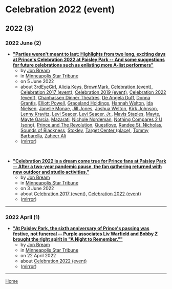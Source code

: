 # Celebration 2022 (event)

## 2022 (3)

### 2022 June (2)

 - [**"Parties weren't meant to last: Highlights from two long, exciting days at Prince's Celebration 2022 at Paisley Park -- And some suggestions for future celebrations such as enlisting more A-list performers"**](https://www.startribune.com/highlights-from-two-long-exhilarating-days-at-prince-celebration-2022-at-paisley-park-mayte-garcia/600179523/)
    - by [Jon Bream](../../../authors/jon-bream/index.md)
    - in [Minneapolis Star Tribune](../../../publications/k-o/minneapolis-star-tribune/index.md)
    - on 5 June 2022
    - about [3rdEyeGirl](../../../topics/3rdeyegirl/index.md), [Alicia Keys](../../../topics/alicia-keys/index.md), [BrownMark](../../../topics/brownmark/index.md), [Celebration (event)](../../../topics/event/celebration/index.md), [Celebration 2017 (event)](../../../topics/event/celebration-2017/index.md), [Celebration 2019 (event)](../../../topics/event/celebration-2019/index.md), [Celebration 2022 (event)](../../../topics/event/celebration-2022/index.md), [Chanhassen Dinner Theatres](../../../topics/chanhassen-dinner-theatres/index.md), [De Angela Duff](../../../topics/de-angela-duff/index.md), [Donna Grantis](../../../topics/donna-grantis/index.md), [Elliott Powell](../../../topics/elliott-powell/index.md), [Graceland Holdings](../../../topics/graceland-holdings/index.md), [Hannah Welton](../../../topics/hannah-welton/index.md), [Ida Nielsen](../../../topics/ida-nielsen/index.md), [Janelle Monae](../../../topics/janelle-monae/index.md), [Jill Jones](../../../topics/jill-jones/index.md), [Joshua Welton](../../../topics/joshua-welton/index.md), [Kirk Johnson](../../../topics/kirk-johnson/index.md), [Lenny Kravitz](../../../topics/lenny-kravitz/index.md), [Levi Seacer](../../../topics/levi-seacer/index.md), [Levi Seacer, Jr.](../../../topics/levi-seacer-jr/index.md), [Mavis Staples](../../../topics/mavis-staples/index.md), [Mayte](../../../topics/mayte/index.md), [Mayte Garcia](../../../topics/mayte-garcia/index.md), [Mazarati](../../../topics/mazarati/index.md), [Nichole Nordeman](../../../topics/nichole-nordeman/index.md), [Nothing Compares 2 U (song)](../../../topics/song/nothing-compares-2-u/index.md), [Prince and The Revolution](../../../topics/prince-and-the-revolution/index.md), [Questlove](../../../topics/questlove/index.md), [Randee St. Nicholas](../../../topics/randee-st-nicholas/index.md), [Sounds of Blackness](../../../topics/sounds-of-blackness/index.md), [Stokley](../../../topics/stokley/index.md), [Target Center (place)](../../../topics/place/target-center/index.md), [Tommy Barbarella](../../../topics/tommy-barbarella/index.md), [Zaheer Ali](../../../topics/zaheer-ali/index.md)
    - ([mirror](https://web.archive.org/web/*/https://www.startribune.com/highlights-from-two-long-exhilarating-days-at-prince-celebration-2022-at-paisley-park-mayte-garcia/600179523/))

<br />

 - [**"Celebration 2022 is a dream come true for Prince fans at Paisley Park -- After a two-year pandemic pause, the fan gathering returned with new outdoor and studio activities."**](https://www.startribune.com/celebration-2022-is-a-dream-come-true-for-prince-fans-at-paisley-park/600179099/)
    - by [Jon Bream](../../../authors/jon-bream/index.md)
    - in [Minneapolis Star Tribune](../../../publications/k-o/minneapolis-star-tribune/index.md)
    - on 3 June 2022
    - about [Celebration 2017 (event)](../../../topics/event/celebration-2017/index.md), [Celebration 2022 (event)](../../../topics/event/celebration-2022/index.md)
    - ([mirror](https://web.archive.org/web/*/https://www.startribune.com/celebration-2022-is-a-dream-come-true-for-prince-fans-at-paisley-park/600179099/))

----

### 2022 April (1)

 - [**"At Paisley Park, the sixth anniversary of Prince&#039;s passing was festive, not funereal -- Purple associates Liv Warfield and Bobby Z brought the right spirit in "A Night to Remember.""**](https://www.startribune.com/at-paisley-park-sixth-anniversary-of-prince-death-was-festive-not-funereal-liv-warfield-bobby-z/600166988/)
    - by [Jon Bream](../../../authors/jon-bream/index.md)
    - in [Minneapolis Star Tribune](../../../publications/k-o/minneapolis-star-tribune/index.md)
    - on 22 April 2022
    - about [Celebration 2022 (event)](../../../topics/event/celebration-2022/index.md)
    - ([mirror](https://web.archive.org/web/*/https://www.startribune.com/at-paisley-park-sixth-anniversary-of-prince-death-was-festive-not-funereal-liv-warfield-bobby-z/600166988/))

----

[Home](../index.md)
